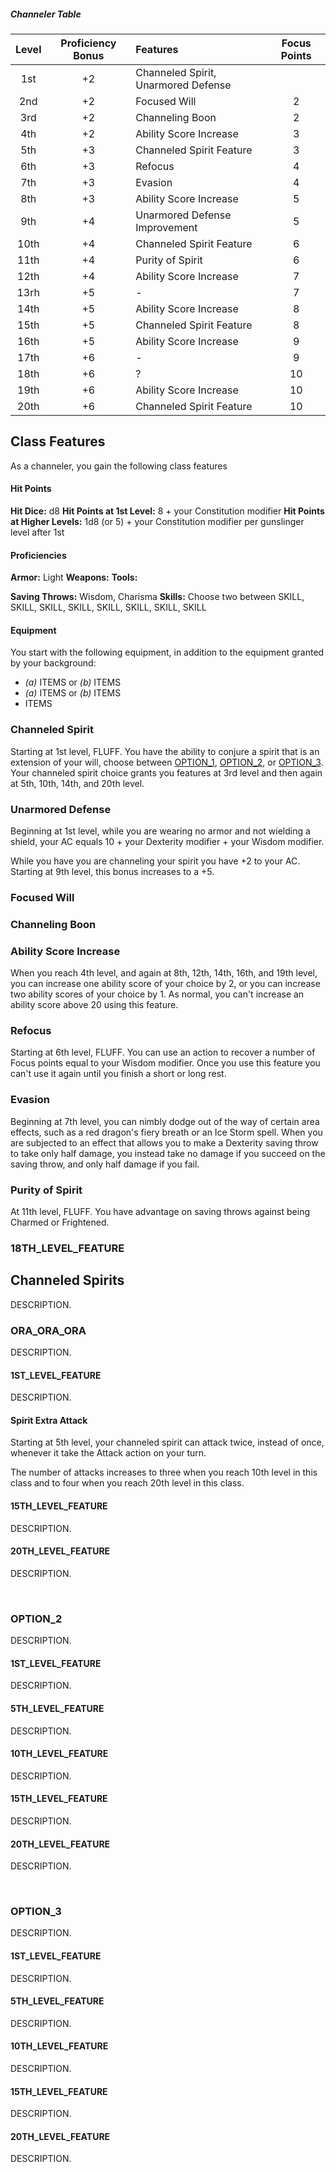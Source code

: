 
##### Channeler Table
| Level | Proficiency Bonus | Features   | Focus Points |
|:-----:|:--:|:------------------------------------|:--:|
|   1st | +2 | Channeled Spirit, Unarmored Defense |    |
|   2nd | +2 | Focused Will                        |  2 |
|   3rd | +2 | Channeling Boon                     |  2 |
|   4th | +2 | Ability Score Increase              |  3 |
|   5th | +3 | Channeled Spirit Feature            |  3 |
|   6th | +3 | Refocus                             |  4 |
|   7th | +3 | Evasion                             |  4 |
|   8th | +3 | Ability Score Increase              |  5 |
|   9th | +4 | Unarmored Defense Improvement       |  5 |
|  10th | +4 | Channeled Spirit Feature            |  6 |
|  11th | +4 | Purity of Spirit                    |  6 |
|  12th | +4 | Ability Score Increase              |  7 |
|  13rh | +5 | -                                   |  7 |
|  14th | +5 | Ability Score Increase              |  8 |
|  15th | +5 | Channeled Spirit Feature            |  8 |
|  16th | +5 | Ability Score Increase              |  9 |
|  17th | +6 | -                                   |  9 |
|  18th | +6 | ?                                   | 10 |
|  19th | +6 | Ability Score Increase              | 10 |
|  20th | +6 | Channeled Spirit Feature            | 10 |

## Class Features
As a channeler, you gain the following class features

#### Hit Points
**Hit Dice:** d8
**Hit Points at 1st Level:** 8 + your Constitution modifier
**Hit Points at Higher Levels:** 1d8 (or 5) + your Constitution modifier per gunslinger level after 1st

#### Proficiencies
**Armor:** Light
**Weapons:**
**Tools:**

**Saving Throws:** Wisdom, Charisma
**Skills:** Choose two between SKILL, SKILL, SKILL, SKILL, SKILL, SKILL, SKILL, SKILL

 #### Equipment
You start with the following equipment, in addition to the equipment granted by your background:
- *(a)* ITEMS or *(b)* ITEMS
- *(a)* ITEMS or *(b)* ITEMS
- ITEMS

### Channeled Spirit
Starting at 1st level, FLUFF.  You have the ability to conjure a spirit that is an extension of your will, choose between [OPTION_1](Channeler#OPTION_1), [OPTION_2](Channeler#OPTION_2), or [OPTION_3](Channeler#OPTION_3). Your channeled spirit choice grants you features at 3rd level and then again at 5th, 10th, 14th, and 20th level.


### Unarmored Defense
Beginning at 1st level, while you are wearing no armor and not wielding a shield, your AC equals 10 + your Dexterity modifier + your Wisdom modifier.

While you have you are channeling your spirit you have +2 to your AC. Starting at 9th level, this bonus increases to a +5.


### Focused Will


### Channeling Boon


### Ability Score Increase
When you reach 4th level, and again at 8th, 12th, 14th, 16th, and 19th level, you can increase one ability score of your choice by 2, or you can increase two ability scores of your choice by 1. As normal, you can't increase an ability score above 20 using this feature.


### Refocus
Starting at 6th level, FLUFF. You can use an action to recover a number of  Focus points equal to your Wisdom modifier. Once you use this feature you can't use it again until you finish a short or long rest.


### Evasion
Beginning at 7th level, you can nimbly dodge out of the way of certain area effects, such as a red dragon's fiery breath or an Ice Storm spell. When you are subjected to an effect that allows you to make a Dexterity saving throw to take only half damage, you instead take no damage if you succeed on the saving throw, and only half damage if you fail.


### Purity of Spirit
At 11th level, FLUFF. You have advantage on saving throws against being Charmed or Frightened.


### 18TH_LEVEL_FEATURE



## Channeled Spirits
DESCRIPTION.

### ORA_ORA_ORA
DESCRIPTION.

#### 1ST_LEVEL_FEATURE
DESCRIPTION.

#### Spirit Extra Attack
Starting at 5th level, your channeled spirit can attack twice, instead of once, whenever it take the Attack action on your turn.

The number of attacks increases to three when you reach 10th level in this class and to four when you reach 20th level in this class.

#### 15TH_LEVEL_FEATURE
DESCRIPTION.

#### 20TH_LEVEL_FEATURE
DESCRIPTION.

<br>

### OPTION_2
DESCRIPTION.

#### 1ST_LEVEL_FEATURE
DESCRIPTION.

#### 5TH_LEVEL_FEATURE
DESCRIPTION.

#### 10TH_LEVEL_FEATURE
DESCRIPTION.

#### 15TH_LEVEL_FEATURE
DESCRIPTION.

#### 20TH_LEVEL_FEATURE
DESCRIPTION.

<br>

### OPTION_3
DESCRIPTION.

#### 1ST_LEVEL_FEATURE
DESCRIPTION.

#### 5TH_LEVEL_FEATURE
DESCRIPTION.

#### 10TH_LEVEL_FEATURE
DESCRIPTION.

#### 15TH_LEVEL_FEATURE
DESCRIPTION.

#### 20TH_LEVEL_FEATURE
DESCRIPTION.